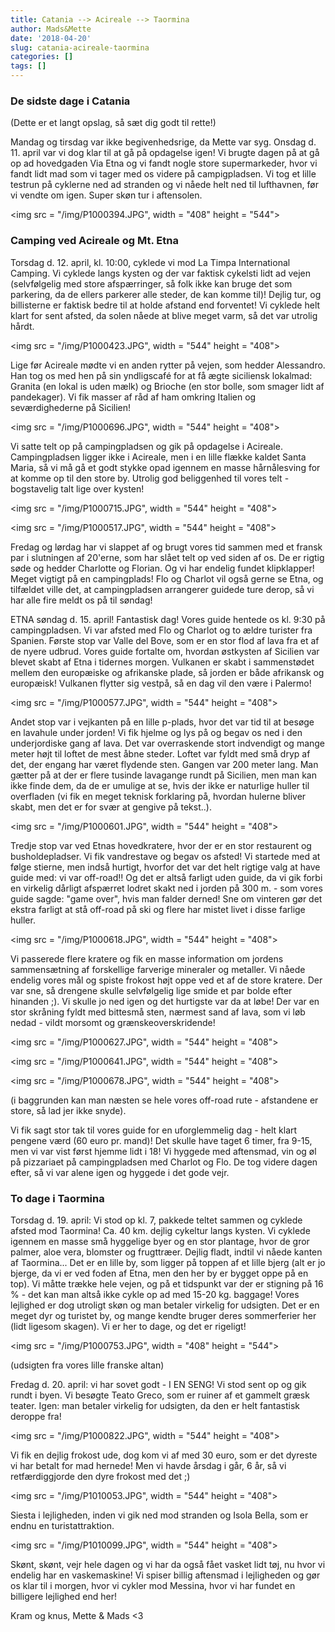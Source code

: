 ```yaml
---
title: Catania --> Acireale --> Taormina
author: Mads&Mette
date: '2018-04-20'
slug: catania-acireale-taormina
categories: []
tags: []
---
```


### De sidste dage i Catania

(Dette er et langt opslag, så sæt dig godt til rette!)

Mandag og tirsdag var ikke begivenhedsrige, da Mette var syg. Onsdag d. 11. april var vi dog klar til at gå på opdagelse igen! Vi brugte dagen på at gå op ad hovedgaden Via Etna og vi fandt nogle store supermarkeder, hvor vi fandt lidt mad som vi tager med os videre på campigpladsen. Vi tog et lille testrun på cyklerne ned ad stranden og vi nåede helt ned til lufthavnen, før vi vendte om igen. Super skøn tur i aftensolen. 

<img src = "/img/P1000394.JPG", width = "408" height = "544">

### Camping ved Acireale og Mt. Etna

Torsdag d. 12. april, kl. 10:00, cyklede vi mod La Timpa International Camping. Vi cyklede langs kysten og der var faktisk cykelsti lidt ad vejen (selvfølgelig med store afspærringer, så folk ikke kan bruge det som parkering, da de ellers parkerer alle steder, de kan komme til)! Dejlig tur, og billisterne er faktisk bedre til at holde afstand end forventet! Vi cyklede helt klart for sent afsted, da solen nåede at blive meget varm, så det var utrolig hårdt. 

<img src = "/img/P1000423.JPG", width = "544" height = "408">

Lige før Acireale mødte vi en anden rytter på vejen, som hedder Alessandro. Han tog os med hen på sin yndligscafé for at få ægte siciliensk lokalmad: Granita (en lokal is uden mælk) og Brioche (en stor bolle, som smager lidt af pandekager). Vi fik masser af råd af ham omkring Italien og seværdighederne på Sicilien! 

<img src = "/img/P1000696.JPG", width = "544" height = "408">

Vi satte telt op på campingpladsen og gik på opdagelse i Acireale. Campingpladsen ligger ikke i Acireale, men i en lille flække kaldet Santa Maria, så vi må gå et godt stykke opad igennem en masse hårnålesving for at komme op til den store by. Utrolig god beliggenhed til vores telt - bogstavelig talt lige over kysten! 

<img src = "/img/P1000715.JPG", width = "544" height = "408">

<img src = "/img/P1000517.JPG", width = "544" height = "408">

Fredag og lørdag har vi slappet af og brugt vores tid sammen med et fransk par i slutningen af 20'erne, som har slået telt op ved siden af os. De er rigtig søde og hedder Charlotte og Florian. Og vi har endelig fundet klipklapper! Meget vigtigt på en campingplads! Flo og Charlot vil også gerne se Etna, og tilfældet ville det, at campingpladsen arrangerer guidede ture derop, så vi har alle fire meldt os på til søndag! 

ETNA søndag d. 15. april! Fantastisk dag! Vores guide hentede os kl. 9:30 på campingpladsen. Vi var afsted med Flo og Charlot og to ældre turister fra Spanien. Første stop var Valle del Bove, som er en stor flod af lava fra et af de nyere udbrud. Vores guide fortalte om, hvordan østkysten af Sicilien var blevet skabt af Etna i tidernes morgen. Vulkanen er skabt i sammenstødet mellem den europæiske og afrikanske plade, så jorden er både afrikansk og europæisk! Vulkanen flytter sig vestpå, så en dag vil den være i Palermo! 

<img src = "/img/P1000577.JPG", width = "544" height = "408">

Andet stop var i vejkanten på en lille p-plads, hvor det var tid til at besøge en lavahule under jorden! Vi fik hjelme og lys på og begav os ned i den underjordiske gang af lava. Det var overraskende stort indvendigt og mange meter højt til loftet de mest åbne steder. Loftet var fyldt med små dryp af det, der engang har været flydende sten. Gangen var 200 meter lang. Man gætter på at der er flere tusinde lavagange rundt på Sicilien, men man kan ikke finde dem, da de er umulige at se, hvis der ikke er naturlige huller til overfladen (vi fik en meget teknisk forklaring på, hvordan hulerne bliver skabt, men det er for svær at gengive på tekst..). 

<img src = "/img/P1000601.JPG", width = "544" height = "408">

Tredje stop var ved Etnas hovedkratere, hvor der er en stor restaurent og busholdepladser. Vi fik vandrestave og begav os afsted! Vi startede med at følge stierne, men indså hurtigt, hvorfor det var det helt rigtige valg at have guide med: vi var off-road!! Og det er altså farligt uden guide, da vi gik forbi en virkelig dårligt afspærret lodret skakt ned i jorden på 300 m. - som vores guide sagde: "game over", hvis man falder derned! Sne om vinteren gør det ekstra farligt at stå off-road på ski og flere har mistet livet i disse farlige huller. 

<img src = "/img/P1000618.JPG", width = "544" height = "408">

Vi passerede flere kratere og fik en masse information om jordens sammensætning af forskellige farverige mineraler og metaller. Vi nåede endelig vores mål og spiste frokost højt oppe ved et af de store kratere. Der var sne, så drengene skulle selvfølgelig lige smide et par bolde efter hinanden ;). Vi skulle jo ned igen og det hurtigste var da at løbe! Der var en stor skråning fyldt med bittesmå sten, nærmest sand af lava, som vi løb nedad - vildt morsomt og grænskeoverskridende!

<img src = "/img/P1000627.JPG", width = "544" height = "408">

<img src = "/img/P1000641.JPG", width = "544" height = "408">

<img src = "/img/P1000678.JPG", width = "544" height = "408">

(i baggrunden kan man næsten se hele vores off-road rute - afstandene er store, så lad jer ikke snyde). 

Vi fik sagt stor tak til vores guide for en uforglemmelig dag - helt klart pengene værd (60 euro pr. mand)! Det skulle have taget 6 timer, fra 9-15, men vi var vist først hjemme lidt i 18! Vi hyggede med aftensmad, vin og øl på pizzariaet på campingpladsen med Charlot og Flo. De tog videre dagen efter, så vi var alene igen og hyggede i det gode vejr. 

### To dage i Taormina

Torsdag d. 19. april: Vi stod op kl. 7, pakkede teltet sammen og cyklede afsted mod Taormina! Ca. 40 km. dejlig cykeltur langs kysten. Vi cyklede igennem en masse små hyggelige byer og en stor plantage, hvor de gror palmer, aloe vera, blomster og frugttræer. Dejlig fladt, indtil vi nåede kanten af Taormina... Det er en lille by, som ligger på toppen af et lille bjerg (alt er jo bjerge, da vi er ved foden af Etna, men den her by er bygget oppe på en top). Vi måtte trække hele vejen, og på et tidspunkt var der er stigning på 16 % - det kan man altså ikke cykle op ad med 15-20 kg. baggage! Vores lejlighed er dog utroligt skøn og man betaler virkelig for udsigten. Det er en meget dyr og turistet by, og mange kendte bruger deres sommerferier her (lidt ligesom skagen). Vi er her to dage, og det er rigeligt! 

<img src = "/img/P1000753.JPG", width = "408" height = "544">

(udsigten fra vores lille franske altan)

Fredag d. 20. april: vi har sovet godt - I EN SENG! Vi stod sent op og gik rundt i byen. Vi besøgte Teato Greco, som er ruiner af et gammelt græsk teater. Igen: man betaler virkelig for udsigten, da den er helt fantastisk deroppe fra! 

<img src = "/img/P1000822.JPG", width = "544" height = "408">

Vi fik en dejlig frokost ude, dog kom vi af med 30 euro, som er det dyreste vi har betalt for mad hernede! Men vi havde årsdag i går, 6 år, så vi retfærdiggjorde den dyre frokost med det ;) 

<img src = "/img/P1010053.JPG", width = "544" height = "408">

Siesta i lejligheden, inden vi gik ned mod stranden og Isola Bella, som er endnu en turistattraktion. 

<img src = "/img/P1010099.JPG", width = "544" height = "408">

Skønt, skønt, vejr hele dagen og vi har da også fået vasket lidt tøj, nu hvor vi endelig har en vaskemaskine! Vi spiser billig aftensmad i lejligheden og gør os klar til i morgen, hvor vi cykler mod Messina, hvor vi har fundet en billigere lejlighed end her! 

Kram og knus,
Mette & Mads <3 